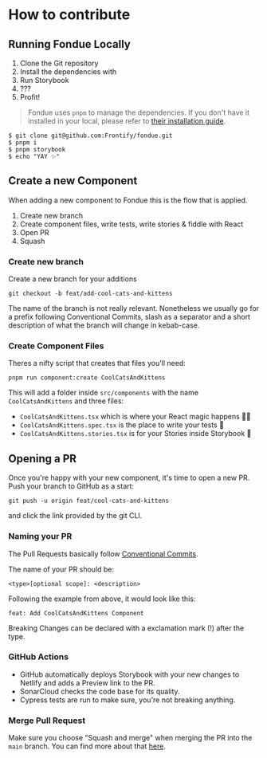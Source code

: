 # How to contribute

## Running Fondue Locally

1. Clone the Git repository
2. Install the dependencies with
3. Run Storybook
4. ???
5. Profit!

> Fondue uses `pnpm` to manage the dependencies. If you don't have it installed in your local, please refer to [their installation guide](https://pnpm.io/installation).

```
$ git clone git@github.com:Frontify/fondue.git
$ pnpm i
$ pnpm storybook
$ echo "YAY ✨"
```

## Create a new Component

When adding a new component to Fondue this is the flow that is applied.

1. Create new branch
2. Create component files, write tests, write stories & fiddle with React
3. Open PR
4. Squash

### Create new branch

Create a new branch for your additions

```
git checkout -b feat/add-cool-cats-and-kittens
```

The name of the branch is not really relevant. Nonetheless we usually go for a prefix following Conventional Commits, slash as a separator and a short description of what the branch will change in kebab-case.

### Create Component Files

Theres a nifty script that creates that files you'll need:

```
pnpm run component:create CoolCatsAndKittens
```

This will add a folder inside `src/components` with the name `CoolCatsAndKittens` and three files:

-   `CoolCatsAndKittens.tsx` which is where your React magic happens 🧙‍♀️
-   `CoolCatsAndKittens.spec.tsx` is the place to write your tests 🔬
-   `CoolCatsAndKittens.stories.tsx` is for your Stories inside Storybook 📄

## Opening a PR

Once you're happy with your new component, it's time to open a new PR. Push your branch to GitHub as a start:

```
git push -u origin feat/cool-cats-and-kittens
```

and click the link provided by the git CLI.

### Naming your PR

The Pull Requests basically follow [Conventional Commits](https://www.conventionalcommits.org/en/v1.0.0/).

The name of your PR should be:

```
<type>[optional scope]: <description>
```

Following the example from above, it would look like this:

```
feat: Add CoolCatsAndKittens Component
```

Breaking Changes can be declared with a exclamation mark (!) after the type.

### GitHub Actions

-   GitHub automatically deploys Storybook with your new changes to Netlify and adds a Preview link to the PR.
-   SonarCloud checks the code base for its quality.
-   Cypress tests are run to make sure, you're not breaking anything.

### Merge Pull Request

Make sure you choose "Squash and merge" when merging the PR into the `main` branch.
You can find more about that [here](https://docs.github.com/en/pull-requests/collaborating-with-pull-requests/incorporating-changes-from-a-pull-request/about-pull-request-merges).
